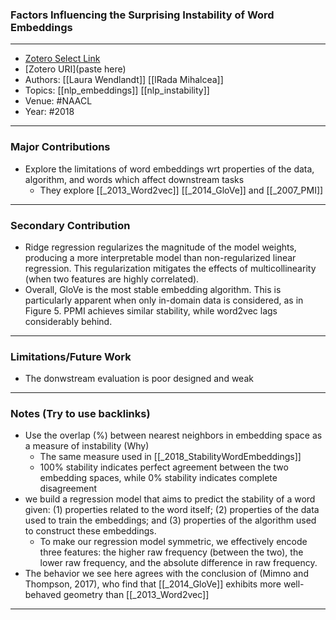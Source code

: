 ### Factors Influencing the Surprising Instability of Word Embeddings
---
- [Zotero Select Link](zotero://select/groups/2480461/items/ZE6KNFCC)
- [Zotero URI](paste here)
- Authors: [[Laura Wendlandt]] [[lRada Mihalcea]]
- Topics: [[nlp_embeddings]] [[nlp_instability]]
- Venue: #NAACL
- Year: #2018
---
### Major Contributions
- Explore the limitations of word embeddings wrt properties of the data, algorithm, and words which affect downstream tasks
	- They explore [[_2013_Word2vec]] [[_2014_GloVe]] and [[_2007_PMI]]

---
### Secondary Contribution
- Ridge regression regularizes the magnitude of the model weights, producing a more interpretable model than non-regularized linear regression. This regularization mitigates the effects of multicollinearity (when two features are highly correlated).
- Overall, GloVe is the most stable embedding algorithm. This is particularly apparent when only in-domain data is considered, as in Figure 5. PPMI achieves similar stability, while word2vec lags considerably behind.
---
### Limitations/Future Work
- The donwstream evaluation is poor designed and weak
---
### Notes (Try to use backlinks)
- Use the overlap (%) between nearest neighbors in embedding space as a measure of instability (Why)
	- The same measure used in [[_2018_StabilityWordEmbeddings]]
	- 100% stability indicates perfect agreement between the two embedding spaces, while 0% stability indicates complete disagreement
- we build a regression model that aims to predict the stability of a word given: (1) properties related to the word itself; (2) properties of the data used to train the embeddings; and (3) properties of the algorithm used to construct these embeddings.
	- To make our regression model symmetric, we effectively encode three features: the higher raw frequency (between the two), the lower raw frequency, and the absolute difference in raw frequency.
- The behavior we see here agrees with the conclusion of (Mimno and Thompson, 2017), who find that [[_2014_GloVe]] exhibits more well-behaved geometry than [[_2013_Word2vec]]
---
